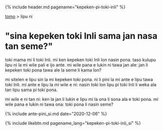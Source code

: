 {% include header.md pagename="kepeken-pi-toki-inli" %}

[tomo](https://joelthomastr.github.io/tokipona/README_si) > lipu ni

# "sina kepeken toki Inli sama jan nasa tan seme?"

toki mama mi li toki Inli. mi ken kepeken toki Inli lon nasin pona. taso kulupu lipu ni la mi wile pali e ijo ante. mi wile pana e lukin ni tawa jan ale: jan li kepeken toki pona tawa ale la seme li kama lon?

mi sitelen e lipu sin la mi kepeken toki pona. ni li pini la mi ante e lipu tawa toki Inli. mi ante e lipu la mi wile e ni: nasin toki lon lipu pi toki Inli li weka ala tan lipu sama pi toki pona.

mi wile e ni tan ni: ken la jan li lukin e lipu mi la ona li sona ala e toki pona. mi wile pana e lukin ni tawa ona: toki pona li nasin seme?

{% include ante-pini_si.md date="2020-12-06" %}

{% include likebtn.md pagename_lang="kepeken-pi-toki-inli_si" %}
